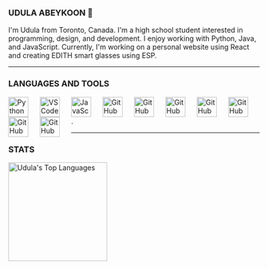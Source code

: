### UDULA ABEYKOON 🐒


I'm Udula from Toronto, Canada. I'm a high school student interested in programming, design, and development. I enjoy working with Python, Java, and JavaScript. Currently, I'm working on a personal website using React and creating EDITH smart glasses using ESP. 

---

### LANGUAGES AND TOOLS

<img align="left" alt="Python" width="40px" style="padding-right:20px;" src="https://cdn.jsdelivr.net/gh/devicons/devicon/icons/python/python-original.svg"/>
<img align="left" alt="VSCode" width="40px" style="padding-right:20px;" src="https://cdn.jsdelivr.net/gh/devicons/devicon/icons/visualstudio/visualstudio-plain.svg"/>
<img align="left" alt="JavaScript" width="40px" style="padding-right:20px;" src="https://cdn.jsdelivr.net/gh/devicons/devicon/icons/javascript/javascript-original.svg"/>
<img align="left" alt="GitHub" width="40px" style="padding-right:20px;" src="https://cdn.jsdelivr.net/gh/devicons/devicon/icons/github/github-original.svg" />       
<img align="left" alt="GitHub" width="40px" style="padding-right:20px;" src="https://cdn.jsdelivr.net/gh/devicons/devicon/icons/pycharm/pycharm-original.svg"/>
<img align="left" alt="GitHub" width="40px" style="padding-right:20px;" src="https://cdn.jsdelivr.net/gh/devicons/devicon/icons/html5/html5-original.svg"/>
<img align="left" alt="GitHub" width="40px" style="padding-right:20px;" src="https://cdn.jsdelivr.net/gh/devicons/devicon/icons/css3/css3-original.svg"/>
<img align="left" alt="GitHub" width="40px" style="padding-right:20px;" src="https://cdn.jsdelivr.net/gh/devicons/devicon/icons/androidstudio/androidstudio-original.svg"/>
<img align="left" alt="GitHub" width="40px" style="padding-right:20px;" src="https://cdn.jsdelivr.net/gh/devicons/devicon/icons/cplusplus/cplusplus-original.svg" />
<img align="left" alt="GitHub" width="40px" style="padding-right:20px;" src="https://cdn.jsdelivr.net/gh/devicons/devicon/icons/arduino/arduino-original-wordmark.svg" />

.

---

### STATS

<img alt="Udula's Top Languages" src="https://github-readme-stats.vercel.app/api/top-langs?username=UdulaAbeykoon&langs_count=4&layout=compact&theme=react&bg_color=1F222E&title_color=68C3D4&icon_color=F8D866&border_color=1F222E" height="198px"/>

